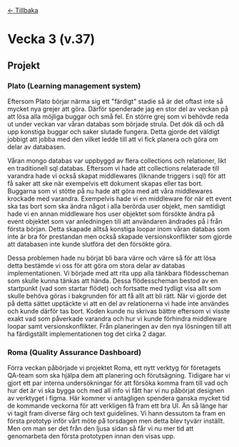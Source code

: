 [← Tillbaka](../README.md)

# Vecka 3 (v.37)

## Projekt

### Plato (Learning management system)

Eftersom Plato börjar närma sig ett "färdigt" stadie så är det oftast inte så mycket nya grejer att göra. Därför spenderade jag en stor del av veckan på att
lösa alla möjliga buggar och små fel. En större grej som vi behövde reda ut under veckan var våran databas som började strula. Det dök då och då upp konstiga
buggar och saker slutade fungera. Detta gjorde det väldigt jobbigt att jobba med den vilket ledde till att vi fick planera och göra om delar av databasen.

Våran mongo databas var uppbyggd av flera collections och relationer, likt en traditionell sql databas. Eftersom vi hade att collections relaterade till
varandra hade vi också skapat middlewares (liknande triggers i sql) för att få saker att ske när exempelvis ett dokument skapas eller tas bort. Buggarna som
vi stötte på nu hade att göra med att våra middlewares krockade med varandra. Exempelvis hade vi en middleware för när ett event ska tas bort som ska ändra
något i alla berörda user objekt, men samtidigt hade vi en annan middleware hos user objektet som försökte ändra på event objektet som var anledningen till
att användaren ändrades på i från första början. Detta skapade alltså konstiga loopar inom våran databas som inte är bra för prestandan men också skapade
versionskonflikter som gjorde att databasen inte kunde slutföra det den försökte göra.

Dessa problemen hade nu börjat bli bara värre och värre så för att lösa detta bestämde vi oss för att göra om stora delar av databas implementationen. Vi
började med att rita upp alla tänkbara flödesscheman som skulle kunna tänkas att hända. Dessa flödesscheman bestod av en startpunkt (vad som startar flödet)
och fortsatte med tydligt visa allt som skulle behöva göras i bakgrunden för att få allt att bli rätt. När vi gjorde det på detta sättet upptäckte vi att en
del av relationerna vi hade inte användes och kunde därför tas bort. Koden kunde nu skrivas bättre eftersom vi visste exakt vad som påverkade varandra och
hur vi kunde förhindra middleware loopar samt versionskonflikter. Från planeringen av den nya lösningen till att ha färdigställt implementationen tog det cirka
2 dagar.

### Roma (Quality Assurance Dashboard)

Förra veckan påbörjade vi projektet Roma, ett nytt verktyg för företagets QA-team som ska hjälpa dem att planering och förutsägning. Tidigare har vi gjort 
ett par interna undersökningar för att försöka komma fram till vad och hur det är vi ska bygga och med all info vi fått har vi nu påbörjat designen av 
verktyget i figma. Här kommer vi antagligen spendera ganska mycket tid de kommande veckorna för att verkligen få fram ett bra UI. Än så länge har vi tagit 
fram diverse färg och text guidelines. Vi hann dessutom ta fram en första prototyp inför vårt möte på torsdagen men detta blev tyvärr inställt. Men om man 
ser det från den ljusa sidan så får vi nu mer tid att genomarbeta den första prototypen innan den visas upp.
